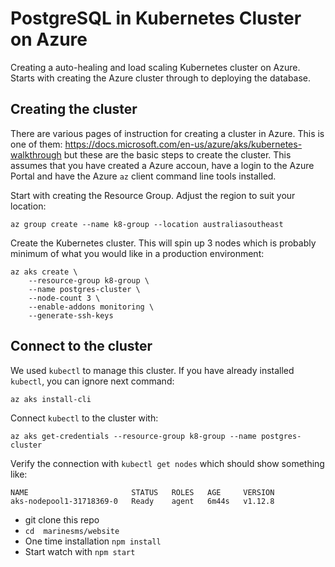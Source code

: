 # PostgreSQL in Kubernetes Cluster on Azure
Creating a auto-healing and load scaling Kubernetes cluster on Azure. Starts with creating the Azure cluster through to deploying the database.



## Creating the cluster
There are various pages of instruction for creating a cluster in Azure. This is one of them: https://docs.microsoft.com/en-us/azure/aks/kubernetes-walkthrough but these are the basic steps to create the cluster. This assumes that you have created a Azure accoun, have a login to the Azure Portal and have the Azure `az` client command line tools installed.

Start with creating the Resource Group. Adjust the region to suit your location:

`az group create --name k8-group --location australiasoutheast`

Create the Kubernetes cluster. This will spin up 3 nodes which is probably minimum of what you would like in a production environment:
```
az aks create \
    --resource-group k8-group \
    --name postgres-cluster \
    --node-count 3 \
    --enable-addons monitoring \
    --generate-ssh-keys
```

## Connect to the cluster
We used `kubectl` to manage this cluster. If you have already installed `kubectl`, you can ignore next command:

```az aks install-cli```

Connect `kubectl` to the cluster with:

```az aks get-credentials --resource-group k8-group --name postgres-cluster```

Verify the connection with `kubectl get nodes` which should show something like:
```
NAME                       STATUS   ROLES   AGE     VERSION
aks-nodepool1-31718369-0   Ready    agent   6m44s   v1.12.8
```


* git clone this repo
* ```cd  marinesms/website```
* One time installation ```npm install```
* Start watch with ```npm start```
